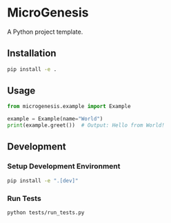 # MicroGenesis

A Python project template.

## Installation

```bash
pip install -e .
```

## Usage

```python
from microgenesis.example import Example

example = Example(name="World")
print(example.greet())  # Output: Hello from World!
```

## Development

### Setup Development Environment

```bash
pip install -e ".[dev]"
```

### Run Tests

```bash
python tests/run_tests.py
```